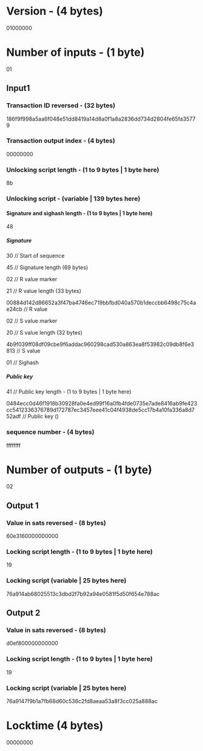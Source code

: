 # Version - (4 bytes)

01000000

# Number of inputs - (1 byte)

01

## Input1

### Transaction ID reversed - (32 bytes)

186f9f998a5aa6f048e51dd8419a14d8a0f1a8a2836dd734d2804fe65fa35779

### Transaction output index - (4 bytes)

00000000

### Unlocking script length - (1 to 9 bytes | 1 byte here)

8b

### Unlocking script - (variable | 139 bytes here)

#### Signature and sighash length - (1 to 9 bytes | 1 byte here)

48

##### Signature

30 // Start of sequence

45 // Signature length (69 bytes)

02 // R value marker

21 // R value length (33 bytes)

00884d142d86652a3f47ba4746ec719bbfbd040a570b1deccbb6498c75c4ae24cb // R value

02 // S value marker

20 // S value length (32 bytes)

4b9f039ff08df09cbe9f6addac960298cad530a863ea8f53982c09db8f6e3813 // S value

01 // Sighash

##### Public key


41 // Public key length - (1 to 9 bytes | 1 byte here)

0484ecc0d46f1918b30928fa0e4ed99f16a0fb4fde0735e7ade8416ab9fe423cc5412336376789d172787ec3457eee41c04f4938de5cc17b4a10fa336a8d752adf // Public key ()

### sequence number - (4 bytes)

ffffffff

# Number of outputs - (1 byte)

02

## Output 1

### Value in sats reversed - (8 bytes) 

60e3160000000000

### Locking script length - (1 to 9 bytes | 1 byte here)

19

### Locking script (variable | 25 bytes here)

76a914ab68025513c3dbd2f7b92a94e0581f5d50f654e788ac

## Output 2

### Value in sats reversed - (8 bytes)

d0ef800000000000

### Locking script length - (1 to 9 bytes | 1 byte here)
19

### Locking script (variable | 25 bytes here)

76a9147f9b1a7fb68d60c536c2fd8aeaa53a8f3cc025a888ac

# Locktime (4 bytes)

00000000
